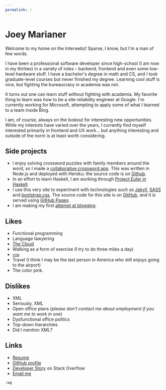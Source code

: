 ```yaml
---
permalink: /
---
```

Joey Marianer
=============
Welcome to my home on the Interwebz! Sparse, I know, but I'm a man of few words.

I have been a professional software developer since high-school (I am now in my
thirties) in a variety of roles – backend, frontend and even some low-level
hardware stuff. I have a bachelor's degree in math and CS, and I took
graduate-level courses but never finished my degree. Learning cool stuff is
nice, but fighting the bureaucracy in academia was not.

It turns out one can learn stuff without fighting with academia. My favorite
thing to learn was how to be a site reliability engineer at Google.  I'm
currently working for Microsoft, attempting to apply some of what I learned to
a team inside Bing.

I am, of course, always on the lookout for interesting new opportunities. While
my interests have varied over the years, I currently find myself interested
primarily in frontend and UX work... but anything interesting and outside of
the norm is at least worth considering.

Side projects
-------------
- I enjoy solving crossword puzzles with family members around the word, so I made a [collaborative crossword app](http://crosswords.joeym.org/create/English). This was written in Node.js and deployed with Heroku; the source code is on [Github](https://github.com/jmarianer/crossword).
- In an effort to learn Haskell, I am working through [Project Euler in Haskell](https://github.com/jmarianer/euler-haskell).
- I use this very site to experiment with technologies such as [Jekyll](https://jekyllrb.com/), [SASS](http://sass-lang.com/) and [bootstrap.css](http://getbootstrap.com/). The source code for this site is on [GitHub](https://github.com/jmarianer/website/tree/gh-pages), and it is served using [GitHub Pages](https://pages.github.com/).
- I am making my first [attempt at blogging](/blog).

Likes
-----
- Functional programming
- Language lawyering
- [The Cloud](https://xkcd.com/908/)
- Walking as a form of exercise (I try to do three miles a day)
- [`vim`](http://www.vim.org)
- Travel (I think I may be the last person in America who still enjoys going to the airport)
- The color <span class="pink">pink</span>.

Dislikes
--------
- XML
- Seriously, XML
- Open office plans (*please don't contact me about employment if you want me to work in one*)
- Dysfunctional office politics
- Top-down hierarchies
- Did I mention XML?

Links
-----
- [Resume](/resume)
- [GitHub profile](https://github.com/jmarianer)
- [Developer Story](http://stackoverflow.com/story/joeym) on Stack Overflow
- [Email me](mailto:me@joeym.org)

`:wq`
